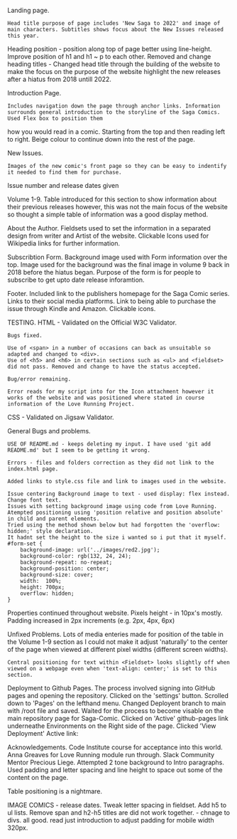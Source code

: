 Landing page.

	Head title purpose of page includes 'New Saga to 2022' and image of main characters. Subtitles shows focus about the New Issues released this year.

Heading position - position along top of page better using line-height. 
Improve position of h1 and h1 ~ p to each other.
Removed and change heading titles - Changed head title through the building of the website to make the focus on the purpose of the website highlight the new releases after a 
hiatus from 2018 untill 2022.



Introduction Page.

	Includes navigation down the page through anchor links. Information surrounds general introduction to the storyline of the Saga Comics. Used Flex box to position them 
how you would read in a comic.
Starting from the top and then reading left to right.
Beige colour to continue down into the rest of the page.


New Issues.

	Images of the new comic's front page so they can be easy to indentify it needed to find them for purchase.
Issue number and release dates given


Volume 1-9.
	Table introduced for this section to show information about their previous releases however, this was not the main focus of the website so thought a simple table of 
information was a good display method.


About the Author.
	Fieldsets used to set the information in a separated design from writer and Artist of the website.
Clickable Icons used for Wikipedia links for further information.


Subscribtion Form.
	Background image used with Form information over the top. Image used for the background was the final image in volume 9 back in 2018 before the hiatus began.
Purpose of the form is for people to subscribe to get upto date release inforamtion.


Footer.
	Included link to the publishers homepage for the Saga Comic series.
Links to their social media platforms.
Link to being able to purchase the issue through Kindle and Amazon. 
Clickable icons.

TESTING.
HTML - Validated on the Official W3C Validator.

	Bugs fixed.

	Use of <span> in a number of occasions can back as unsuitable so adapted and changed to <div>.
	Use of <h5> and <h6> in certain sections such as <ul> and <fieldset> did not pass. Removed and change to have the status accepted.

	Bug/error remaining.

	Error reads for my script into for the Icon attachment however it works of the website and was positioned where stated in course information of the Love Running Project.

CSS - Validated on Jigsaw Validator.


General Bugs and problems.

	USE OF README.md - keeps deleting my input. I have used 'git add README.md' but I seem to be getting it wrong.

	Errors - files and folders correction as they did not link to the index.html page. 

	Added links to style.css file and link to images used in the website.

	Issue centering Background image to text - used display: flex instead.
	Change font text.
	Issues with setting background image using code from Love Running.
	Atempted positioning using 'position relative and position absolute' in child and parent elements.
	Tried using the method shown below but had forgotten the 'overflow: hidden;' style declaration.
	It hadnt set the height to the size i wanted so i put that it myself.
	#form-set {
    	background-image: url('../images/red2.jpg');
    	background-color: rgb(132, 24, 24);
    	background-repeat: no-repeat;
    	background-position: center;
    	background-size: cover;
    	width:  100%;
    	height: 700px;
    	overflow: hidden;
	}

Properties continued throughout website.
	Pixels height - in 10px's mostly. 
	Padding increased in 2px increments (e.g. 2px, 4px, 6px)

Unfixed Problems.
	Lots of media enteries made for position of the table in the Volume 1-9 section as I could not make it adjust 'naturally' 
to the center of the page when viewed at different pixel widths {different screen widths).

	Central positioning for text within <Fieldset> looks slightly off when viewed on a webpage even when 'text-align: center;' is set to this section.

Deployment to Github Pages.
	The process involved signing into GitHub pages and opening the repository. 
		Clicked on the 'settings' button.
		Scrolled down to 'Pages' on the lefthand menu.
		Changed Deployent branch to main with /root file and saved.
		Waited for the process to become visable on the main repository page for Saga-Comic.
		Clicked on 'Active' github-pages link underneathe Environments on the Right side of the page.
		Clicked 'View Deployment'
		Active link: 


Acknowledgements.
Code Institute course for acceptance into this world.
Anna Greaves for Love Running module run through.
Slack Community
Mentor Precious Liege.
Attempted 2 tone background to Intro paragraphs.
Used padding and letter spacing and line height to space out some of the content on the page.

Table positioning is a nightmare.

IMAGE COMICS - release dates.
Tweak letter spacing in fieldset. Add h5 to ul lists.
Remove span and h2-h5 titles are did not work together. - chnage to divs. all good.
read just introduction to adjust padding for mobile width 320px.